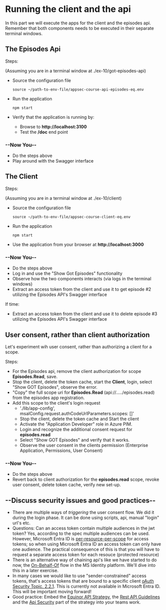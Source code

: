 # Running the client and the api

In this part we will execute the apps for the client and the episodes api. Remember that both components needs to be executed in their separate terminal windows.


## The Episodes Api

Steps:

(Assuming you are in a terminal window at ./ex-10/got-episodes-api)
  
* Source the configuration file

    ```shell
    source ~/path-to-env-file/appsec-course-api-episodes-eq.env 
    ```

* Run the application 

    ```shell
    npm start 
    ```

* Verify that the application is running by:
  * Browse to **http://localhost:3100**
  * Test the **/doc** end point

### --Now You--

* Do the steps above
* Play around with the Swagger interface


## The Client


Steps:

(Assuming you are in a terminal window at ./ex-10/client)
  
* Source the configuration file

    ```shell
    source ~/path-to-env-file/appsec-course-client-eq.env
    ```

* Run the application
  
    ```shell
    npm start 
    ```

* Use the application from your browser at **http://localhost:3000**

### --Now You--

* Do the steps above
* Log in and use the "Show Got Episodes" functionality
* Observe how the two components interacts (via logs in the terminal windows)
* Extract an access token from the client and use it to get episode #2 utilizing the Episodes API's Swagger interface

If time:
* Extract an access token from the client and use it to delete episode #3 utilizing the Episodes API's Swagger interface
  

## User consent, rather than client authorization

Let's experiment wih user consent, rather than authorizing a client for a scope.

Steps:

* For the Episodes api, remove the client authorization for scope **Episodes.Read**, save.
* Stop the client, delete the token cache, start the **Client**, login, select "Show GOT Episodes", observe the error.
* "Copy" the full scope uri for **Episodes.Read** (api://...../episodes.read) from the episodes app registration.
* Add this scope to the client's login request
  * './lib/app-config', msalConfig.request.authCodeUrlParameters.scopes: []'
  * Stop the client, delete the token cache and Start the client
  * Activate the "Application Developer" role in Azure PIM.
  * Login and recognize the additional consent request for **episodes.read**
  * Select "Show GOT Episodes" and verify that it works.
  * Observe the user consent in the clients permission (Enterprise Application, Permissions, User Consent)

### --Now You--

* Do the steps above
* Revert back to client authorization for the **episodes.read** scope, revoke user consent, delete token cache, verify new set-up.

## --Discuss security issues and good practices--

* There are multiple ways of *triggering* the user consent flow. We did it during the login phase. It can be done using scripts, api, manual "login" url's etc.
* Questions: Can an access token contain multiple audiences in the jwt token? Yes, according to the spec multiple audiences can be used. However, Microsoft Entra ID is [per-resource-per-scope](https://github.com/AzureAD/microsoft-authentication-library-for-js/blob/dev/lib/msal-browser/docs/resources-and-scopes.md) for access tokens; so when using Microsoft Entra ID an access token can only have one audience. The practical consequence of this is that you will have to request a separate access token for each resouce (protected resource)
* There is an alternative way of chaining api's like we have started to do now, the [On-Behalf-Of](https://docs.microsoft.com/en-us/azure/active-directory/develop/v2-oauth2-on-behalf-of-flow) flow in the MS Identity platform. We'll dive into this in a later exercise.
* In many cases we would like to use "sender-constrained" access tokens, that's access tokens that are bound to a specific client [oAuth Security Topic, 2.2.1](https://datatracker.ietf.org/doc/html/draft-ietf-oauth-security-topics#section-2.2.1). This is currently not available in Microsoft Entra ID. This will be important moving forward!
* Good practice: Embed the [Equinor API Strategy](https://github.com/equinor/api-strategy), the [Rest API Guidelines](https://github.com/equinor/api-strategy/blob/master/docs/rest_guidelines.md) and the [Api Security](https://github.com/equinor/api-strategy/blob/master/docs/strategy.md#api-security) part of the strategy into your teams work.

